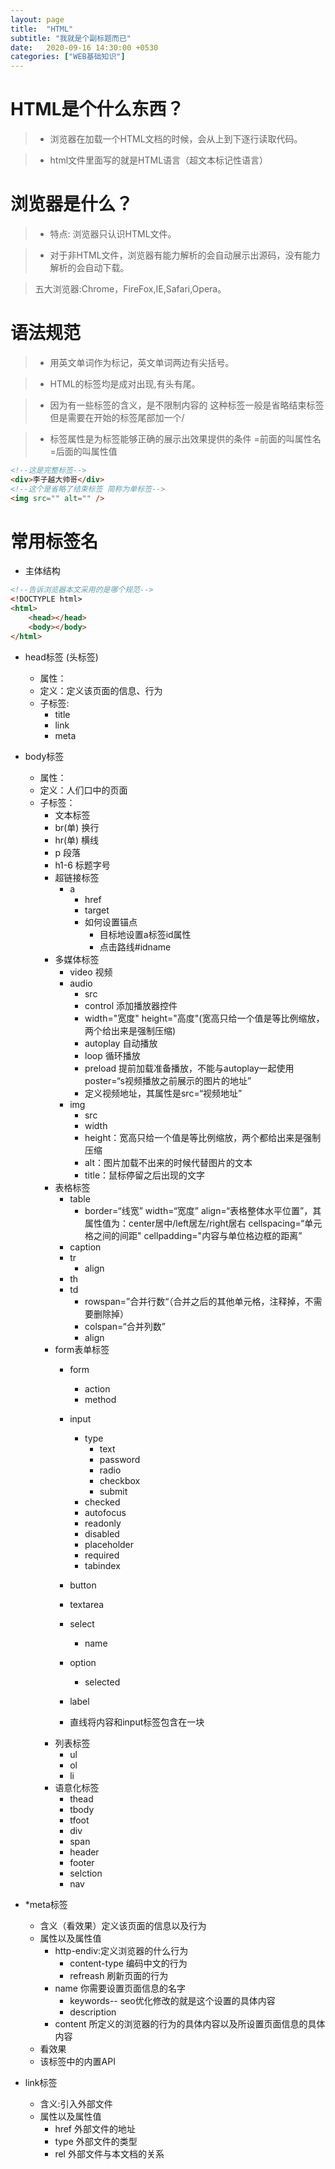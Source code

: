 ```yaml
---
layout: page
title:  "HTML"
subtitle: "我就是个副标题而已"
date:   2020-09-16 14:30:00 +0530
categories: ["WEB基础知识"]
---
```


# HTML是个什么东西？
 >- 浏览器在加载一个HTML文档的时候，会从上到下逐行读取代码。
 
 >- html文件里面写的就是HTML语言（超文本标记性语言） 
 # 浏览器是什么？
 >- 特点: 浏览器只认识HTML文件。
 
 >- 对于非HTML文件，浏览器有能力解析的会自动展示出源码，没有能力解析的会自动下载。

>五大浏览器:Chrome，FireFox,IE,Safari,Opera。
 
 # 语法规范
  
  >- 用英文单词作为标记，英文单词两边有尖括号。
  
  >- HTML的标签均是成对出现,有头有尾。
  
  >- 因为有一些标签的含义，是不限制内容的 这种标签一般是省略结束标签 但是需要在开始的标签尾部加一个/
  
  >- 标签属性是为标签能够正确的展示出效果提供的条件 =前面的叫属性名 =后面的叫属性值

 ~~~html
<!--这是完整标签-->
<div>李子越大帅哥</div>
<!--这个是省略了结束标签 简称为单标签-->   
<img src="" alt="" />
~~~


# 常用标签名

- 主体结构 

~~~html
<!--告诉浏览器本文采用的是哪个规范-->
<!DOCTYPLE html>
<html>
    <head></head>
    <body></body>
</html>
~~~

- head标签 (头标签)
   - 属性：
   - 定义：定义该页面的信息、行为
   - 子标签:
     - title 
     - link
     - meta 
     
- body标签
   - 属性：
   - 定义：人们口中的页面 
   - 子标签：
     -  文本标签
       - br(单) 换行
       - hr(单)  横线
       - p 段落
       - h1-6 标题字号
     - 超链接标签
       - a 
         - href 
         - target
         - 如何设置锚点
           - 目标地设置a标签id属性
           - 点击路线#idname
     - 多媒体标签
       - video 视频
       - audio 
         - src
         - control 添加播放器控件
         - width="宽度" height="高度"(宽高只给一个值是等比例缩放，两个给出来是强制压缩)
         - autoplay 自动播放
         - loop 循环播放
         - preload 提前加载准备播放，不能与autoplay一起使用 poster=“s视频播放之前展示的图片的地址”
         - 定义视频地址，其属性是src=“视频地址”
       - img
         - src
         - width
         - height：宽高只给一个值是等比例缩放，两个都给出来是强制压缩
         - alt：图片加载不出来的时候代替图片的文本
         - title：鼠标停留之后出现的文字  
     - 表格标签
       - table 
         - border=“线宽” width=“宽度” align=“表格整体水平位置”，其属性值为：center居中/left居左/right居右 cellspacing=“单元格之间的间距" cellpadding="内容与单位格边框的距离”
       - caption
       - tr
         - align
       - th
       - td
         - rowspan=”合并行数“（合并之后的其他单元格，注释掉，不需要删除掉）
         - colspan=“合并列数”
         - align
     - form表单标签
       - form
         - action
         - method
       - input
         - type
           - text 
           - password 
           - radio
           - checkbox
           - submit 
         - checked
         - autofocus
         - readonly
         - disabled
         - placeholder
         - required
         - tabindex
         
       - button
       - textarea
       - select
         - name
       - option
         - selected
       - label
        - 直线将内容和input标签包含在一块
     - 列表标签
       - ul
       - ol
       - li
     - 语意化标签
       - thead
       - tbody
       - tfoot
       - div
       - span
       - header
       - footer
       - selction
       - nav
       
            
  
     
- *meta标签
    - 含义（看效果）定义该页面的信息以及行为
    - 属性以及属性值
       - http-endiv:定义浏览器的什么行为
          - content-type 编码中文的行为
          - refreash 刷新页面的行为
       - name 你需要设置页面信息的名字
         - keywords-- seo优化修改的就是这个设置的具体内容
         - description 
       - content 所定义的浏览器的行为的具体内容以及所设置页面信息的具体内容
    - 看效果
    - 该标签中的内置API
     
- link标签
   - 含义:引入外部文件
   - 属性以及属性值
        - href 外部文件的地址
        - type 外部文件的类型
        - rel  外部文件与本文档的关系
   



